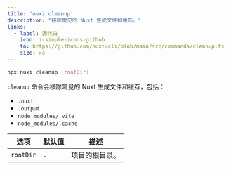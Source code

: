 ```yaml
---
title: 'nuxi cleanup'
description: "移除常见的 Nuxt 生成文件和缓存。"
links:
  - label: 源代码
    icon: i-simple-icons-github
    to: https://github.com/nuxt/cli/blob/main/src/commands/cleanup.ts
    size: xs
---
```


```bash [Terminal]
npx nuxi cleanup [rootDir]
```

`cleanup` 命令会移除常见的 Nuxt 生成文件和缓存，包括：
- `.nuxt`
- `.output`
- `node_modules/.vite`
- `node_modules/.cache`

选项        | 默认值          | 描述
-------------------------|-----------------|------------------
`rootDir` | `.` | 项目的根目录。
